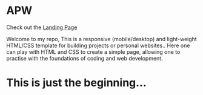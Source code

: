 # APW

Check out the [Landing Page](https://akumar111.github.io/APW/index.html)

Welcome to my repo, This is a responsive (mobile/desktop) and light-weight HTML/CSS template for building projects or personal websites.. Here one can play with HTML and CSS to create a simple page, allowing one to practise with the foundations of coding and web development. 

# This is just the beginning...
